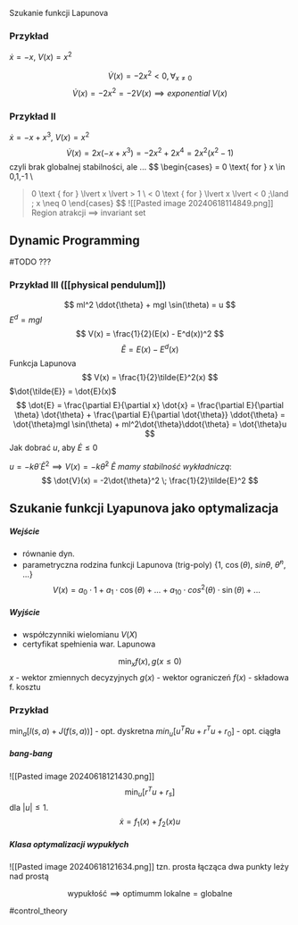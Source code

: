 Szukanie funkcji Lapunova

### Przykład
$\dot{x} = -x$, $V(x) = x^2$

$$
\dot{V}(x) = -2x^2 < 0, \forall_{x \neq 0}
$$
$$
\dot{V}(x) = -2x^2 = -2V(x) \implies exponential \; V(x)
$$
### Przykład II
$\dot{x} = -x + x^3$, $V(x) = x^2$
$$
\dot{V}(x) = 2x\left(-x+x^3 \right) = -2x^2 + 2x^4 = 2x^2 (x^2 -1)
$$ czyli brak globalnej stabilności, ale ...
$$
\begin{cases}
= 0 \text{ for } x \in 0,1,-1 \\
> 0 \text { for } \lvert x \lvert > 1 \\
< 0 \text { for } \lvert x \lvert < 0 \;\land \; x \neq 0
\end{cases}
$$
![[Pasted image 20240618114849.png]]
Region atrakcji $\implies$ invariant set

## Dynamic Programming
#TODO ???

### Przykład III ([[physical pendulum]])
$$
ml^2 \ddot{\theta} + mgl \sin(\theta) = u
$$
$E^d = mgl$
$$
V(x) = \frac{1}{2}(E(x) - E^d(x))^2
$$
$$
\tilde{E} = E(x) - E^d(x) 
$$
Funkcja Lapunova
$$
V(x) = \frac{1}{2}\tilde{E}^2(x)
$$
$\dot{\tilde{E}} = \dot{E}(x)$
$$
\dot{E} = \frac{\partial E}{\partial x} \dot{x} =
\frac{\partial E}{\partial \theta} \dot{\theta} +
\frac{\partial E}{\partial \dot{\theta}} \ddot{\theta} = 
\dot{\theta}mgl \sin(\theta) + ml^2\dot{\theta}\ddot{\theta} = \dot{\theta}u
$$
Jak dobrać $u$, aby $\dot{E} \leq 0$

$u = -k\dot{\theta}\;\tilde{E}^2 \implies V(x) = -k \dot{\theta}^2 \; \tilde{E}$
*mamy stabilność wykładniczą*:
$$
\dot{V}(x) = -2\dot{\theta}^2 \; \frac{1}{2}\tilde{E}^2
$$
## Szukanie funkcji Lyapunova jako optymalizacja
##### Wejście
- równanie dyn.
- parametryczna rodzina funkcji Lapunova (trig-poly) {$1$, $\cos(\theta)$, $sin\theta$, $\dot{\theta}^n$, ...}
$$
V(x) = a_0\cdot 1 + a_1 \cdot \cos(\theta) + ... + a_{10}\cdot cos^2(\theta)\cdot \sin(\theta) + ...
$$
##### Wyjście
- współczynniki wielomianu $V(X)$
- certyfikat spełnienia war. Lapunowa 

$$
\min_x f(x), g(x \leq 0)
$$
$x$ - wektor zmiennych decyzyjnych
$g(x)$ - wektor ograniczeń
$f(x)$ - składowa f. kosztu

### Przykład
$\min_a \left[l(s, a) + J(f(s, a)) \right]$ - opt. dyskretna
$min_u \left[ u^TRu +r^Tu + r_0 \right]$ - opt. ciągła

##### bang-bang
![[Pasted image 20240618121430.png]]
$$
\min_u \left[ r^Tu + r_s \right]
$$
dla $\lvert u \lvert \leq 1$.
$$
\dot{x} = f_1(x) + f_2(x)u
$$
##### Klasa optymalizacji wypukłych
![[Pasted image 20240618121634.png]]
tzn. prosta łącząca dwa punkty leży nad prostą

$$
\text{wypukłość} \implies \text{optimumm lokalne} = \text{globalne}
$$

#control_theory 

